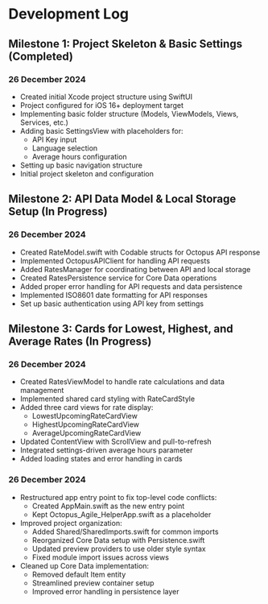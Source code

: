 # Development Log

## Milestone 1: Project Skeleton & Basic Settings (Completed)

### 26 December 2024
- Created initial Xcode project structure using SwiftUI
- Project configured for iOS 16+ deployment target
- Implementing basic folder structure (Models, ViewModels, Views, Services, etc.)
- Adding basic SettingsView with placeholders for:
  - API Key input
  - Language selection
  - Average hours configuration
- Setting up basic navigation structure
- Initial project skeleton and configuration

## Milestone 2: API Data Model & Local Storage Setup (In Progress)

### 26 December 2024
- Created RateModel.swift with Codable structs for Octopus API response
- Implemented OctopusAPIClient for handling API requests
- Added RatesManager for coordinating between API and local storage
- Created RatesPersistence service for Core Data operations
- Added proper error handling for API requests and data persistence
- Implemented ISO8601 date formatting for API responses
- Set up basic authentication using API key from settings

## Milestone 3: Cards for Lowest, Highest, and Average Rates (In Progress)

### 26 December 2024
- Created RatesViewModel to handle rate calculations and data management
- Implemented shared card styling with RateCardStyle
- Added three card views for rate display:
  - LowestUpcomingRateCardView
  - HighestUpcomingRateCardView
  - AverageUpcomingRateCardView
- Updated ContentView with ScrollView and pull-to-refresh
- Integrated settings-driven average hours parameter
- Added loading states and error handling in cards

### 26 December 2024
- Restructured app entry point to fix top-level code conflicts:
  - Created AppMain.swift as the new entry point
  - Kept Octopus_Agile_HelperApp.swift as a placeholder
- Improved project organization:
  - Added Shared/SharedImports.swift for common imports
  - Reorganized Core Data setup with Persistence.swift
  - Updated preview providers to use older style syntax
  - Fixed module import issues across views
- Cleaned up Core Data implementation:
  - Removed default Item entity
  - Streamlined preview container setup
  - Improved error handling in persistence layer 
